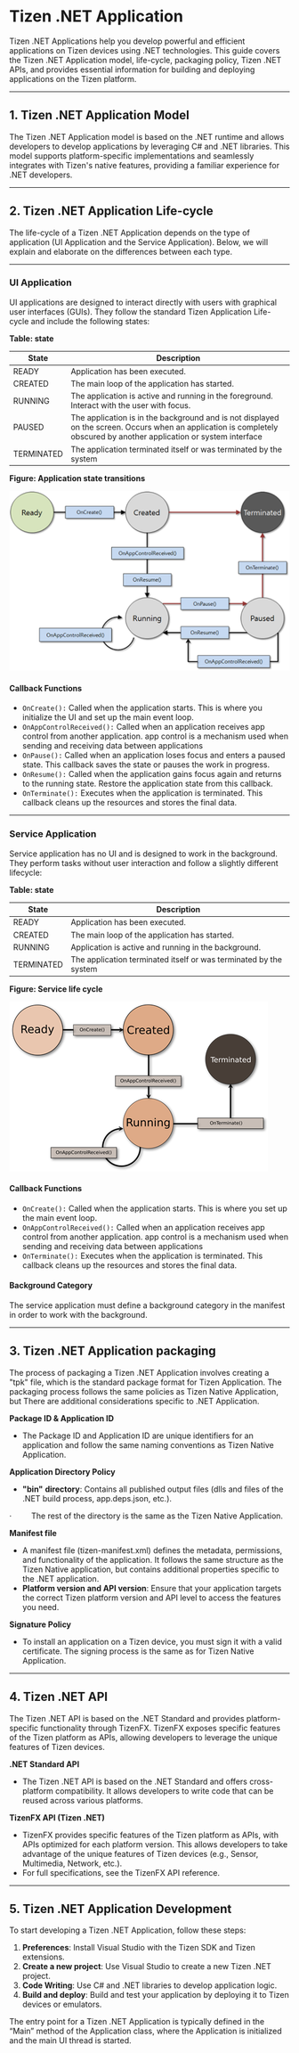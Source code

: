 # Tizen .NET Application

Tizen .NET Applications help you develop powerful and efficient applications on Tizen devices using .NET technologies. This guide covers the Tizen .NET Application model, life-cycle, packaging policy, Tizen .NET APIs, and provides essential information for building and deploying applications on the Tizen platform.

* * *

## 1\. Tizen .NET Application Model

The Tizen .NET Application model is based on the .NET runtime and allows developers to develop applications by leveraging C# and .NET libraries. This model supports platform-specific implementations and seamlessly integrates with Tizen's native features, providing a familiar experience for .NET developers.

* * *

## 2\. **Tizen .NET Application Life-cycle**

The life-cycle of a Tizen .NET Application depends on the type of application (UI Application and the Service Application). Below, we will explain and elaborate on the differences between each type.

* * *

### UI Application

UI applications are designed to interact directly with users with graphical user interfaces (GUIs). They follow the standard Tizen Application Life-cycle and include the following states:

**Table: state**

| State | Description |
| --- | --- |
| READY | Application has been executed. |
| CREATED | The main loop of the application has started. |
| RUNNING | The application is active and running in the foreground. Interact with the user with focus. |
| PAUSED | The application is in the background and is not displayed on the screen. Occurs when an application is completely obscured by another application or system interface |
| TERMINATED | The application terminated itself or was terminated by the system |

**Figure: Application state transitions**

![Application state transitions](media/callback_functions1.png "Application state transitions")

#### Callback Functions

*   `OnCreate():` Called when the application starts. This is where you initialize the UI and set up the main event loop.
*   `OnAppControlReceived():` Called when an application receives app control from another application. app control is a mechanism used when sending and receiving data between applications
*   `OnPause():` Called when an application loses focus and enters a paused state. This callback saves the state or pauses the work in progress.
*   `OnResume():` Called when the application gains focus again and returns to the running state. Restore the application state from this callback.
*   `OnTerminate():` Executes when the application is terminated. This callback cleans up the resources and stores the final data.

* * *

### Service Application

Service application has no UI and is designed to work in the background. They perform tasks without user interaction and follow a slightly different lifecycle:

**Table: state**

| State | Description |
| --- | --- |
| READY | Application has been executed. |
| CREATED | The main loop of the application has started. |
| RUNNING | Application is active and running in the background. |
| TERMINATED | The application terminated itself or was terminated by the system |

**Figure: Service life cycle**

![Service life cycle](media/callback_functions2.png "Service life cycle")

#### Callback Functions

*   `OnCreate():` Called when the application starts. This is where you set up the main event loop.
*   `OnAppControlReceived():` Called when an application receives app control from another application. app control is a mechanism used when sending and receiving data between applications
*   `OnTerminate():` Executes when the application is terminated. This callback cleans up the resources and stores the final data.

#### Background Category

The service application must define a background category in the manifest in order to work with the background.

* * *

## 3\. Tizen .NET Application packaging

The process of packaging a Tizen .NET Application involves creating a "tpk" file, which is the standard package format for Tizen Application. The packaging process follows the same policies as Tizen Native Application, but There are additional considerations specific to .NET Application.

**Package ID & Application ID**

*   The Package ID and Application ID are unique identifiers for an application and follow the same naming conventions as Tizen Native Application.  
      
    

**Application Directory Policy**

*   **"bin"** **directory**: Contains all published output files (dlls and files of the .NET build process, app.deps.json, etc.).

·         The rest of the directory is the same as the Tizen Native Application.

**Manifest file**

*   A manifest file (tizen-manifest.xml) defines the metadata, permissions, and functionality of the application. It follows the same structure as the Tizen Native application, but contains additional properties specific to the .NET application.
*   **Platform version and API version**: Ensure that your application targets the correct Tizen platform version and API level to access the features you need.

**Signature Policy**

*   To install an application on a Tizen device, you must sign it with a valid certificate. The signing process is the same as for Tizen Native Application.

* * *

## 4\. Tizen .NET API

The Tizen .NET API is based on the .NET Standard and provides platform-specific functionality through TizenFX. TizenFX exposes specific features of the Tizen platform as APIs, allowing developers to leverage the unique features of Tizen devices.

**.NET Standard API**

*   The Tizen .NET API is based on the .NET Standard and offers cross-platform compatibility. It allows developers to write code that can be reused across various platforms.

**TizenFX API (Tizen .NET)**

*   TizenFX provides specific features of the Tizen platform as APIs, with APIs optimized for each platform version. This allows developers to take advantage of the unique features of Tizen devices (e.g., Sensor, Multimedia, Network, etc.).
*   For full specifications, see the TizenFX API reference.

* * *

## 5\. Tizen .NET Application Development

To start developing a Tizen .NET Application, follow these steps:

1.  **Preferences**: Install Visual Studio with the Tizen SDK and Tizen extensions.
2.  **Create a new project**: Use Visual Studio to create a new Tizen .NET project.
3.  **Code Writing**: Use C# and .NET libraries to develop application logic.
4.  **Build and deploy**: Build and test your application by deploying it to Tizen devices or emulators.

The entry point for a Tizen .NET Application is typically defined in the “Main” method of the Application class, where the Application is initialized and the main UI thread is started.
